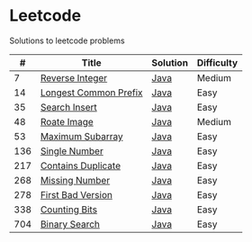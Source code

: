 # Leetcode
Solutions to leetcode problems

| # | Title | Solution | Difficulty |
|---| ----- | -------- | ---------- |
|7|[Reverse Integer](https://leetcode.com/problems/reverse-integer/)|[Java](Algorithm/Java/ReverseInteger.java)|Medium|
|14|[Longest Common Prefix](https://leetcode.com/problems/longest-common-prefix/)|[Java](Algorithm/Java/LongestCommonPrefix.java)|Easy|
|35|[Search Insert](https://leetcode.com/problems/search-insert-position/)|[Java](Algorithm/Java/SearchInsert.java)|Easy|
|48|[Roate Image](https://leetcode.com/problems/rotate-image/) | [Java](Algorithm/Java/RotateImage.java)|Medium|
|53|[Maximum Subarray](https://leetcode.com/problems/maximum-subarray/)|[Java](Algorithm/Java/MaximumSubarray.java)|Easy|
|136|[Single Number](https://leetcode.com/problems/single-number/)|[Java](Algorithm/Java/SingleNumber.java)|Easy|
|217|[Contains Duplicate](https://leetcode.com/problems/contains-duplicate/)|[Java](Algorithm/Java/ContainsDuplicate.java)|Easy|
|268|[Missing Number](https://leetcode.com/problems/missing-number/)|[Java](Algorithm/Java/LongestCommonPrefix.java)|Easy|
|278|[First Bad Version](https://leetcode.com/problems/first-bad-version/)|[Java](Algorithm/Java/FirstBadVersion.java)|Easy|
|338|[Counting Bits](https://leetcode.com/problems/counting-bits/)|[Java](Algorithm/Java/CountingBits.Java)|Easy|
|704|[Binary Search](https://leetcode.com/problems/binary-search/)|[Java](Algorithm/Java/BinarySearch.java)|Easy|

